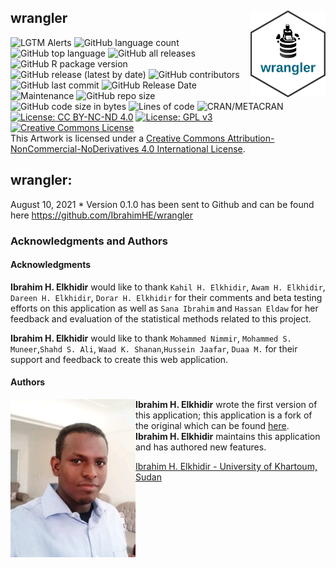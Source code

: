 ## wrangler <img src="man/figures/logo.png" align="right" width="120" />

![LGTM
Alerts](https://img.shields.io/lgtm/alerts/github/IbrahimHE/wrangler)
![GitHub language
count](https://img.shields.io/github/languages/count/IbrahimHE/wrangler)
![GitHub top
language](https://img.shields.io/github/languages/top/IbrahimHE/wrangler)
![GitHub all
releases](https://img.shields.io/github/downloads/IbrahimHE/wrangler/total)
![GitHub R package
version](https://img.shields.io/github/r-package/v/IbrahimHE/wrangler)
![GitHub release (latest by
date)](https://img.shields.io/github/v/release/IbrahimHE/wrangler)
![GitHub
contributors](https://img.shields.io/github/contributors/IbrahimHE/wrangler)
![GitHub last
commit](https://img.shields.io/github/last-commit/IbrahimHE/wrangler)
![GitHub Release
Date](https://img.shields.io/github/release-date/IbrahimHE/wrangler)
![Maintenance](https://img.shields.io/maintenance/yes/2022) ![GitHub
repo size](https://img.shields.io/github/repo-size/IbrahimHE/wrangler)
![GitHub code size in
bytes](https://img.shields.io/github/languages/code-size/IbrahimHE/wrangler)
![Lines of
code](https://img.shields.io/tokei/lines/github/IbrahimHE/wrangler)
![CRAN/METACRAN](https://img.shields.io/cran/l/wrangler) [![License: CC
BY-NC-ND
4.0](https://img.shields.io/badge/Artwork%20License-CC_BY--NC--ND_4.0-lightgrey.svg)](https://creativecommons.org/licenses/by-nc-nd/4.0/)
[![License: GPL
v3](https://img.shields.io/badge/Code%20License-GPLv3-blue.svg)](https://www.gnu.org/licenses/gpl-3.0)<br/>
<a rel="license" href="http://creativecommons.org/licenses/by-nc-nd/4.0/"><img alt="Creative Commons License" style="border-width:0" src="https://i.creativecommons.org/l/by-nc-nd/4.0/88x31.png" /></a>  
This Artwork is licensed under a
<a rel="license" href="http://creativecommons.org/licenses/by-nc-nd/4.0/">Creative
Commons Attribution-NonCommercial-NoDerivatives 4.0 International
License</a>.

## wrangler:

August 10, 2021 \* Version 0.1.0 has been sent to Github and can be
found here <https://github.com/IbrahimHE/wrangler>

### Acknowledgments and Authors

#### Acknowledgments

**Ibrahim H. Elkhidir** would like to thank `Kahil H. Elkhidir`,
`Awam H. Elkhidir`, `Dareen H. Elkhidir`, `Dorar H. Elkhidir` for their
comments and beta testing efforts on this application as well as
`Sana Ibrahim` and `Hassan Eldaw` for her feedback and evaluation of the
statistical methods related to this project.

**Ibrahim H. Elkhidir** would like to thank `Mohammed Nimmir`,
`Mohammed S. Muneer`,`Shahd S. Ali`, `Waad K. Shanan`,`Hussein Jaafar`,
`Duaa M.` for their support and feedback to create this web application.

#### Authors

<img width="200" src="man/figures/Author.png?raw=TRUE" alt="Author logo" align="left">

**Ibrahim H. Elkhidir** wrote the first version of this application;
this application is a fork of the original which can be found
[here](https://github.com/IbrahimHE/wrangler).  
**Ibrahim H. Elkhidir** maintains this application and has authored new
features.

[Ibrahim H. Elkhidir - University of Khartoum,
Sudan](http://www.linkedin.com/in/ibrahimhassan1994)
